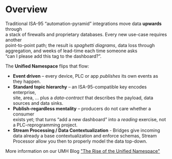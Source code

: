 # Overview

Traditional ISA-95 “automation-pyramid” integrations move data **upwards** through\
a stack of firewalls and proprietary databases. Every new use-case requires another\
point-to-point path; the result is _spaghetti diagrams_, data loss through\
aggregation, and weeks of lead-time each time someone asks\
“can I please add this tag to the dashboard?”.

The **Unified Namespace** flips that flow:

* **Event driven** – every device, PLC or app _publishes_ its own events as\
  they happen.
* **Standard topic hierarchy** – an ISA-95-compatible key encodes enterprise,\
  site, area, … plus a _data-contract_ that describes the payload, data sources and data sinks.
* **Publish-regardless mentality** – producers do not care whether a consumer\
  exists yet; that turns “add a new dashboard” into a _reading_ exercise, not\
  a PLC­-reprogramming project.
* **Stream Processing / Data Contextualization** - Bridges give incoming data already a base contextualization and enforce schemas, Stream Processor allow you then to properly model the data top-down.

More information on our UMH Blog ["The Rise of the Unified Namespace"](https://learn.umh.app/lesson/chapter-2-the-rise-of-the-unified-namespace/)
